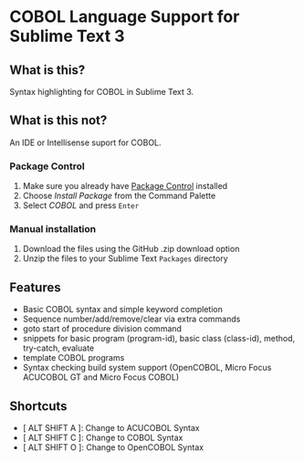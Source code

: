 # COBOL Language Support for Sublime Text 3

## What is this?

Syntax highlighting for COBOL in Sublime Text 3. 

## What is this not?

An IDE or Intellisense suport for COBOL.

### Package Control

1. Make sure you already have [Package Control](http://wbond.net/sublime_packages/package_control/) installed
2. Choose *Install Package* from the Command Palette 
3. Select *COBOL* and press `Enter`

### Manual installation

1. Download the files using the GitHub .zip download option
2. Unzip the files to your Sublime Text `Packages` directory


## Features
- Basic COBOL syntax and simple keyword completion 
- Sequence number/add/remove/clear via extra commands
- goto start of procedure division command
- snippets for basic program (program-id), basic class (class-id), method, try-catch, evaluate
- template COBOL programs
- Syntax checking build system support (OpenCOBOL, Micro Focus ACUCOBOL GT and Micro Focus COBOL)

## Shortcuts
- [ ALT SHIFT A ]: Change to ACUCOBOL Syntax
- [ ALT SHIFT C ]: Change to COBOL Syntax
- [ ALT SHIFT O ]: Change to OpenCOBOL Syntax
